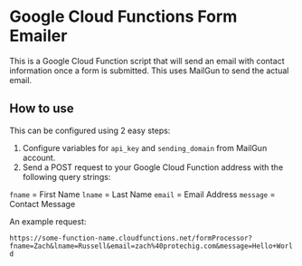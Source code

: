 # Google Cloud Functions Form Emailer
This is a  Google Cloud Function script that will send an email with contact information once a form is submitted. This uses MailGun to send the actual email.

## How to use
This can be configured using 2 easy steps:

1. Configure variables for `api_key` and `sending_domain` from MailGun account.
2. Send a POST request to your Google Cloud Function address with the following query strings:

`fname` = First Name
`lname` = Last Name
`email` = Email Address
`message` = Contact Message

An example request:

`https://some-function-name.cloudfunctions.net/formProcessor?fname=Zach&lname=Russell&email=zach%40protechig.com&message=Hello+World`
